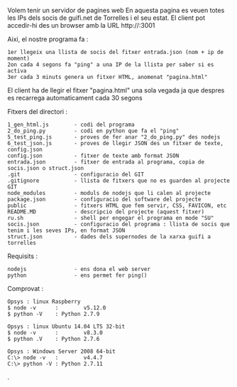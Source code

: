
 Volem tenir un servidor de pagines web
 En aquesta pagina es veuen totes les IPs dels socis de guifi.net de Torrelles i el seu estat.
 El client pot accedir-hi des un browser amb la URL http://<ip-del-servidor>:3001

 Aixi, el nostre programa fa :

    1er llegeix una llista de socis del fitxer entrada.json (nom + ip de moment)
    2on cada 4 segons fa "ping" a una IP de la llista per saber si es activa
    3er cada 3 minuts genera un fitxer HTML, anomenat "pagina.html"

 El client ha de llegir el fitxer "pagina.html" una sola vegada
     ja que despres es recarrega automaticament cada 30 segons

 Fitxers del directori :

    1_gen_html.js        - codi del programa
    2_do_ping.py         - codi en python que fa el "ping"
    5_test_ping.js       - proves de fer anar "2_do_ping.py" des nodejs
    6_test_json.js       - proves de llegir JSON des un fitxer de texte, config.json
    config.json          - fitxer de texte amb format JSON
    entrada.json         - fitxer de entrada al programa, copia de socis.json o struct.json
    .git                 - configuracio del GIT
    .gitignore           - llista de fitxers que no es guarden al projecte GIT
    node_modules         - moduls de nodejs que li calen al projecte
    package.json         - configuracio del software del projecte
    public               - fitxers HTML que fem servir, CSS, FAVICON, etc
    README.MD            - descripcio del projecte (aquest fitxer)
    ru.sh                - shell per engegar el programa en mode "SU"
    socis.json           - configuracio del programa : llista de socis que tenim i les seves IPs, en format JSON
    struct.json          - dades dels supernodes de la xarxa guifi a torrelles

 Requisits :

    nodejs               - ens dona el web server
    python               - ens permet fer ping()

Comprovat :

    Opsys : linux Raspberry 
    $ node -v      :        v5.12.0
    $ python -V    : Python 2.7.9

    Opsys : linux Ubuntu 14.04 LTS 32-bit
    $ node -v      :        v8.3.0
    $ python .V    : Python 2.7.6

    Opsys : Windows Server 2008 64-bit
    C:\> node -v   :        v4.4.7
    C:\> python -V : Python 2.7.11
.
